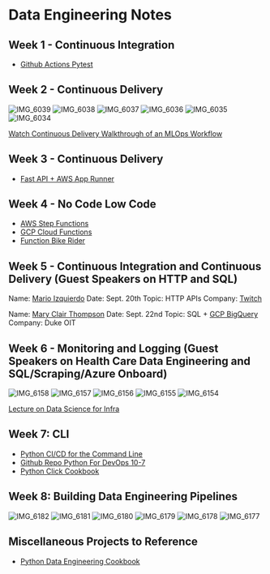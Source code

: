 # Data Engineering Notes


## Week 1 - Continuous Integration

* [Github Actions Pytest](https://github.com/noahgift/github-actions-pytest)

## Week 2 - Continuous Delivery

![IMG_6039](https://user-images.githubusercontent.com/58792/131863754-7059322d-b692-461e-9d50-29a7f6286854.JPG)
![IMG_6038](https://user-images.githubusercontent.com/58792/131863758-63554cb8-0f50-45e1-ab55-5d99e045d5e1.JPG)
![IMG_6037](https://user-images.githubusercontent.com/58792/131863762-64b31660-da35-498d-903d-5d48d86220e9.JPG)
![IMG_6036](https://user-images.githubusercontent.com/58792/131863765-76064b4c-a88f-4867-8d18-7fa0ceff022e.JPG)
![IMG_6035](https://user-images.githubusercontent.com/58792/131863766-3b5dea1b-7849-46f5-8741-20d3e78d0534.JPG)
![IMG_6034](https://user-images.githubusercontent.com/58792/131863767-978caef6-70c2-423c-9bf0-5ef73bb51b8f.JPG)

[Watch Continuous Delivery Walkthrough of an MLOps Workflow](https://learning.oreilly.com/videos/six-key-elements/609022521VIDEOPAIML/)

## Week 3 - Continuous Delivery

* [Fast API + AWS App Runner](https://github.com/noahgift/fastapi)

## Week 4 - No Code Low Code

* [AWS Step Functions](https://github.com/noahgift/aws-step-functions)
* [GCP Cloud Functions](https://github.com/noahgift/gcp-cloud-functions)
* [Function Bike Rider](https://github.com/noahgift/function-bike-rider)

## Week 5 - Continuous Integration and Continuous Delivery (Guest Speakers on HTTP and SQL)

Name:  [Mario Izquierdo](https://www.linkedin.com/in/mario-izquierdo-a9a17ab/)
Date: Sept. 20th
Topic:  HTTP APIs
Company:  [Twitch](https://www.twitch.tv)

Name:  [Mary Clair Thompson](https://www.linkedin.com/in/mct0006/)
Date:  Sept. 22nd
Topic:  SQL + [GCP BigQuery](https://cloud.google.com/bigquery)
Company:  Duke OIT


## Week 6 - Monitoring and Logging (Guest Speakers on Health Care Data Engineering and SQL/Scraping/Azure Onboard)

![IMG_6158](https://user-images.githubusercontent.com/58792/135350969-b17b60c0-47ed-42b6-a56b-f7ed907870af.JPG)
![IMG_6157](https://user-images.githubusercontent.com/58792/135350971-afdcf1db-849d-4d70-b784-2f4e21fa008d.JPG)
![IMG_6156](https://user-images.githubusercontent.com/58792/135350972-a0f87868-afeb-4897-bfc2-962b2503123b.JPG)
![IMG_6155](https://user-images.githubusercontent.com/58792/135350973-9e89fd9a-13fa-4b04-84e1-5ad2c8800e7a.JPG)
![IMG_6154](https://user-images.githubusercontent.com/58792/135350975-59fd6995-74f2-450c-b215-4bcb83679f83.JPG)

[Lecture on Data Science for Infra](https://learning.oreilly.com/videos/data-science-for/61022021VIDEOPAIML/)

## Week 7:  CLI

* [Python CI/CD for the Command Line](https://learning.oreilly.com/videos/python-ci-cd-for/10092021VIDEOPAIML/10092021VIDEOPAIML-c1_s0/)
* [Github Repo Python For DevOps 10-7](https://github.com/noahgift/devops-10-07)
* [Python Click Cookbook](https://github.com/noahgift/python-click-cli-cookbook)

## Week 8:  Building Data Engineering Pipelines

![IMG_6182](https://user-images.githubusercontent.com/58792/136953848-255f4f77-2101-47b4-ba60-25d81c774caf.JPG)
![IMG_6181](https://user-images.githubusercontent.com/58792/136953849-65edbd20-9337-48c3-813d-a9e618fe3817.JPG)
![IMG_6180](https://user-images.githubusercontent.com/58792/136953850-16045dc0-17c3-49a5-aacd-2c329fbc128d.JPG)
![IMG_6179](https://user-images.githubusercontent.com/58792/136953851-5afef6e8-1a02-42df-a32e-31b865668a66.JPG)
![IMG_6178](https://user-images.githubusercontent.com/58792/136953852-3ed350b9-cf3a-4c1d-84aa-1ec8c8e4c651.JPG)
![IMG_6177](https://user-images.githubusercontent.com/58792/136953854-86231a01-1cc3-423e-84e3-d7b8aa8c6d09.JPG)

## Miscellaneous Projects to Reference

* [Python Data Engineering Cookbook](https://github.com/noahgift/python-data-engineering-cookbook)

